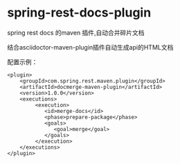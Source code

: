 # spring-rest-docs-plugin
spring rest docs 的maven 插件,自动合并碎片文档

结合asciidoctor-maven-plugin插件自动生成api的HTML文档

配置示例：
```插件配置示例
<plugin>
    <groupId>com.spring.rest.maven.plugin</groupId>
    <artifactId>docmerge-maven-plugin</artifactId>
    <version>1.0.0</version>
    <executions>
         <execution>
            <id>merge-docs</id>
            <phase>prepare-package</phase>
            <goals>
               <goal>merge</goal>
            </goals>
         </execution>
    </executions>
</plugin>
```
